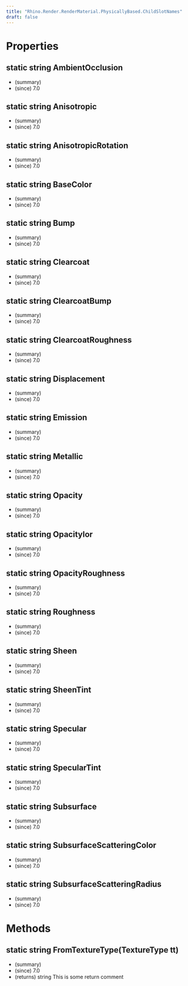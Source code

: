 ```yaml
---
title: "Rhino.Render.RenderMaterial.PhysicallyBased.ChildSlotNames"
draft: false
---
```


# Properties
## static string AmbientOcclusion
- (summary) 
- (since) 7.0
## static string Anisotropic
- (summary) 
- (since) 7.0
## static string AnisotropicRotation
- (summary) 
- (since) 7.0
## static string BaseColor
- (summary) 
- (since) 7.0
## static string Bump
- (summary) 
- (since) 7.0
## static string Clearcoat
- (summary) 
- (since) 7.0
## static string ClearcoatBump
- (summary) 
- (since) 7.0
## static string ClearcoatRoughness
- (summary) 
- (since) 7.0
## static string Displacement
- (summary) 
- (since) 7.0
## static string Emission
- (summary) 
- (since) 7.0
## static string Metallic
- (summary) 
- (since) 7.0
## static string Opacity
- (summary) 
- (since) 7.0
## static string OpacityIor
- (summary) 
- (since) 7.0
## static string OpacityRoughness
- (summary) 
- (since) 7.0
## static string Roughness
- (summary) 
- (since) 7.0
## static string Sheen
- (summary) 
- (since) 7.0
## static string SheenTint
- (summary) 
- (since) 7.0
## static string Specular
- (summary) 
- (since) 7.0
## static string SpecularTint
- (summary) 
- (since) 7.0
## static string Subsurface
- (summary) 
- (since) 7.0
## static string SubsurfaceScatteringColor
- (summary) 
- (since) 7.0
## static string SubsurfaceScatteringRadius
- (summary) 
- (since) 7.0
# Methods
## static string FromTextureType(TextureType tt)
- (summary) 
- (since) 7.0
- (returns) string This is some return comment
